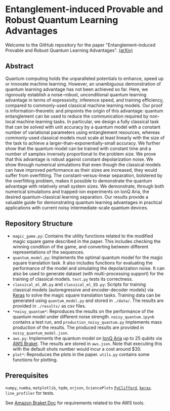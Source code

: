 # Entanglement-induced Provable and Robust Quantum Learning Advantages

Welcome to the GitHub repository for the paper "Entanglement-induced Provable and Robust Quantum Learning Advantages". [(arXiv)](https://arxiv.org/abs/2410.03094)

## Abstract

Quantum computing holds the unparalleled potentials to enhance, speed up or innovate machine learning. However, an unambiguous demonstration of quantum learning advantage has not been achieved so far. Here, we rigorously establish a noise-robust, unconditional quantum learning advantage in terms of expressivity, inference speed, and training efficiency, compared to commonly-used classical machine learning models. Our proof is information-theoretic and pinpoints the origin of this advantage: quantum entanglement can be used to reduce the communication required by non-local machine learning tasks. In particular, we design a fully classical task that can be solved with unit accuracy by a quantum model with a constant number of variational parameters using entanglement resources, whereas commonly-used classical models must scale at least linearly with the size of the task to achieve a larger-than-exponentially-small accuracy. We further show that the quantum model can be trained with constant time and a number of samples inversely proportional to the problem size. We prove that this advantage is robust against constant depolarization noise. We show through numerical simulations that even though the classical models can have improved performance as their sizes are increased, they would suffer from overfitting. The constant-versus-linear separation, bolstered by the overfitting problem, makes it possible to demonstrate the  quantum advantage with relatively small system sizes. We demonstrate, through both numerical simulations and trapped-ion experiments on IonQ Aria, the desired quantum-classical learning separation. Our results provide a valuable guide for demonstrating quantum learning advantages in practical applications with current noisy intermediate-scale quantum devices.

## Repository Structure

- `magic_game.py`: Contains the utility functions related to the modified magic square game described in the paper. This includes checking the winning condition of the game, and converting between different representations of the sequences.
- `quantum_model.py`: Implements the optimal quantum model for the magic square translation task. It also includes functions for evaluating the performance of the model and simulating the depolarization noise. It can also be used to generate dataset (with multi-processing support) for the training of classical models. `test.py` tests its correctness.
- `classical_ml_AR.py` and `classical_ml_ED.py`: Scripts for training classical models (autoregressive and encoder-decoder models) via [Keras](https://keras.io) to solve the magic square translation tasks. Training data can be generated using `quantum_model.py` and stored in `./data/`. The results are provided in `./results/` as csv files.
- `*noisy_quantum*`: Reproduces the results on the performance of the quantum model under different noise strength. `noisy_quantum.ipynb` contains a test run, and `production_noisy_quantum.py` implements mass production of the results. The produced results are provided in `noisy_quantum_model.json`.
- `aws.py`: Implements the quantum model on [IonQ Aria](https://ionq.com/quantum-systems/aria) up to 25 qubits via [AWS Braket](https://aws.amazon.com/braket/). The results are stored in `aws.json`. Note that executing this with the default shots number would incur a cost around $30.
- `plot*`: Reproduces the plots in the paper. `utils.py` contains some functions for plotting.

## Prerequisites

`numpy`, `numba`, `matplotlib`, `tqdm`, `orjson`, `SciencePlots` [`PyClifford`](https://github.com/hongyehu/PyClifford), [`keras`](https://keras.io). `line_profiler` for tests.

See [Amazon Braket Doc](https://amazon-braket-sdk-python.readthedocs.io/en/latest/getting-started.html) for requirements related to the AWS tools.

